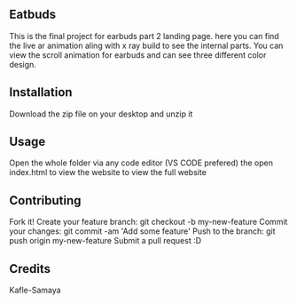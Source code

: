 

## Eatbuds
This is the final project for earbuds part 2 landing page. here you can find the live ar animation aling with x ray build to see the internal parts. You can view the scroll animation for earbuds and can see three different color design. 

## Installation
Download the zip file on your desktop and unzip it

## Usage
Open the whole folder via any code editor (VS CODE prefered) the open index.html to view the website to view the full website

## Contributing
Fork it!
Create your feature branch: git checkout -b my-new-feature
Commit your changes: git commit -am 'Add some feature'
Push to the branch: git push origin my-new-feature
Submit a pull request :D

## Credits
Kafle-Samaya
